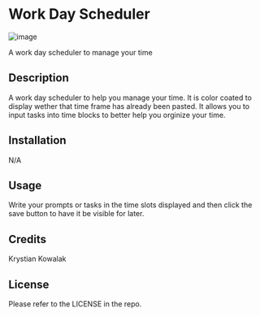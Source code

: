 # Work Day Scheduler
![image](https://github.com/KrystianKowalak/work-day-scheduler/assets/63071475/0939231e-fb74-42f0-a592-17b6105d8f06)

A work day scheduler to manage your time

## Description

A work day scheduler to help you manage your time. It is color coated to display wether that time frame has already been pasted. It allows you to input tasks into time blocks to better help you orginize your time.

## Installation

N/A

## Usage

Write your prompts or tasks in the time slots displayed and then click the save button to have it be visible for later.

## Credits

Krystian Kowalak

## License

Please refer to the LICENSE in the repo.
